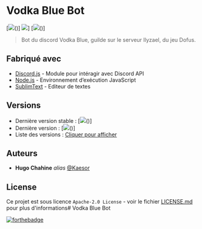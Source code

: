 # Vodka Blue Bot

[![](https://img.shields.io/discord/372371393783791629?style=flat-square&logo=discord)()]
[![](https://img.shields.io/badge/discordjs-v12.5.1-blue.svg?style=flat-square)](https://www.npmjs.com/package/discord.js)]
[![](https://img.shields.io/badge/version-0.1-blue.svg?style=flat-square&logo=discord)()]


> Bot du discord Vodka Blue, guilde sur le serveur Ilyzael, du jeu Dofus.

## Fabriqué avec

* [Discord.js](https://discord.js.org/#/) - Module pour intéragir avec Discord API
* [Node.js](https://nodejs.org/fr/) - Environnement d’exécution JavaScript
* [SublimText](https://www.sublimetext.com/) - Editeur de textes


## Versions
* Dernière version stable : [![](https://img.shields.io/badge/version-0.1-blue.svg&logo=discord)()]
* Dernière version : [![](https://img.shields.io/badge/version-0.1-blue.svg&logo=discord)()]
* Liste des versions : [Cliquer pour afficher](https://github.com/Kaesor/Vodka-Blue/tags)

## Auteurs
* **Hugo Chahine** _alias_ [@Kaesor](https://github.com/Kaesor)


## License

Ce projet est sous licence ``Apache-2.0 License`` - voir le fichier [LICENSE.md](LICENSE.md) pour plus d'informations# Vodka Blue Bot

[![forthebadge](https://forthebadge.com/images/badges/built-with-love.svg)](https://forthebadge.com)